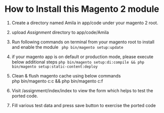 # How to Install this Magento 2 module

1.  Create a directory named Amila in app/code under your magento 2 root. 
    
2.  upload _Assignment_ directory to app/code/Amila
    
3.  Run following commands on terminal from your magento root to install and enable the module
   ` php bin/magento setup:update`
    
4. if your magento app is on default or production mode,  please execute below additional steps
   `php bin/magento setup:di:compile && php bin/magento setup:static-content:deploy`
   
5. Clean & flush magento cache using below commands    
   php bin/magento c:c && php bin/magento c:f
   
5. Visit <your magento base url>/assignment/index/index to view the form which helps to test the ported code.
5. Fill various test data and press save button to exercise the ported code 
    
